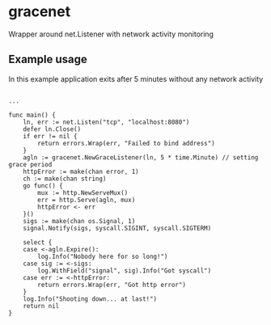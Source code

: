 # gracenet
Wrapper around net.Listener with network activity monitoring

## Example usage
In this example application exits after 5 minutes without any network activity

```golang

...

func main() {
    ln, err := net.Listen("tcp", "localhost:8080")
    defer ln.Close()
    if err != nil {
        return errors.Wrap(err, "Failed to bind address")
    }
    agln := gracenet.NewGraceListener(ln, 5 * time.Minute) // setting grace period
    httpError := make(chan error, 1)
    ch := make(chan string)
    go func() {
        mux := http.NewServeMux()
        err = http.Serve(agln, mux)
        httpError <- err
    }()
    sigs := make(chan os.Signal, 1)
    signal.Notify(sigs, syscall.SIGINT, syscall.SIGTERM)

    select {
    case <-agln.Expire():
        log.Info("Nobody here for so long!")
    case sig := <-sigs:
        log.WithField("signal", sig).Info("Got syscall")
    case err := <-httpError:
        return errors.Wrap(err, "Got http error")
    }
    log.Info("Shooting down... at last!")
    return nil
}
```
